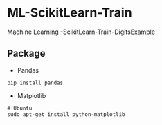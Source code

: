 # ML-ScikitLearn-Train
Machine Learning  -ScikitLearn-Train-DigitsExample

## Package
* Pandas
~~~
pip install pandas
~~~
* Matplotlib
~~~
# Ubuntu 
sudo apt-get install python-matplotlib
~~~


